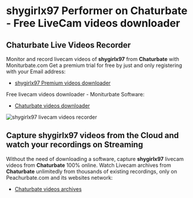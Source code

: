 # shygirlx97 Performer on Chaturbate - Free LiveCam videos downloader

## Chaturbate Live Videos Recorder

Monitor and record livecam videos of **shygirlx97** from **Chaturbate** with Moniturbate.com
Get a premium trial for free by just and only registering with your Email address:
* [shygirlx97 Premium videos downloader](https://moniturbate.com/request-demo-licence-key.html)

Free livecam videos downloader - Moniturbate Software:
* [Chaturbate videos downloader](https://moniturbate.com/moniturbate-download-software.html)

![shygirlx97 livecam videos recorder](https://peachurnet.com/templates/moniturbate-software.png)


## Capture shygirlx97 videos from the Cloud and watch your recordings on Streaming

Without the need of downloading a software, capture **shygirlx97** livecam videos from **Chaturbate** 100% online.
Watch Livecam archives from **Chaturbate** unlimitedly from thousands of existing recordings, only on Peachurbate.com and its websites network:
* [Chaturbate videos archives](https://peachurnet.com/)